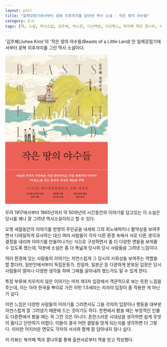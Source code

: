 ```yaml
---
layout: post
title: "일제강점기에서부터 광복 이후까지를 담아낸 역사 소설 - 작은 땅의 야수들"
category: 도서
tags: [책, 소설, 역사소설, 김주혜, 박소현, 다산책방, 다산북스, 북카페 책과 콩나무, 서평]
---
```


'김주혜(Juhea Kim)'의
'작은 땅의 야수들(Beasts of a Little Land)'은
일제강점기에서부터 광복 이후까지를 그린 역사 소설이다.

![표지](/images/beasts-of-a-little-land-book-h480.jpg)

무려 1917에서부터 1965년까지 약 50여년의 시간동안의 이야기를 담고있는 이 소설은
당시를 꽤나 잘 그려낸 역사소설이라고 할 수 있다.

오랫 세월동안의 이야기를
한명의 주인공을 내세워 그의 희노애락이나 활약상을 보여주면서 디테일하게 묘사하는 대신
여러 사람들이 각자 다른 환경 속에서
서로 다른 생각과 결정을 내리며 이야기를 만들어나가는 식으로 구성하면서
좀 더 다양한 면들을 보여줄 수 있도록 했는데,
덕분에 소설은 좀 더 폭넓게 당시와 당시 사람들을 그려낸 느낌이다.

여러 환경에 있는 사람들의 이야기는 자연스럽게 그 당시의 사회상을 보여주는 역할을 할 뿐더러,
일반인에서부터 독립운동가, 친일파, 일본군 등 다양하게 분포된 입장은
당시 사람들이 얼마나 다양한 생각을 하며 그때를 살아내려 했는가도 알 수 있게 한다.

특정 부류에 치우치지 않은 이야기는 마치 제3자 입장에서 객관적으로 보는 듯한 느낌을 주는데,
이는 아마 한국을 뿌리로 가진 이민 1.5세라는 저자의 입장이 좀 작용한 게 아닌가 싶다.

이런 느낌은 다양한 사람들의 이야기를 그리면서도
그들 각자의 입장이나 행동을 대부분 자연스럽게 잘 그려냈기 때문에 드는 것이기도 하다.
한편에서 봤을 때는 부정적인 인물도 다른편에서 봤을 때는 꼭 그런 것은 아니다.
혼란스러운 시대상을 생각하면 쉽게 무엇이 옳다고 단언하기 어렵다.
이들이 결국 어떤 결말을 맞게 되는지를 생각하면 더 그렇다.
이러한 어지러운 면모도 각자의 서사와 함께 잘 담아내지 않나 싶다.



<div class="im im-info">
이 리뷰는 북카페 책과 콩나무를 통해 출판사로부터 책을 받고 작성했다.
</div>
